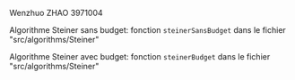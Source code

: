 Wenzhuo ZHAO 3971004



Algorithme Steiner sans budget: fonction `steinerSansBudget` dans le fichier "src/algorithms/Steiner"

Algorithme Steiner avec budget: fonction `steinerBudget` dans le fichier "src/algorithms/Steiner"